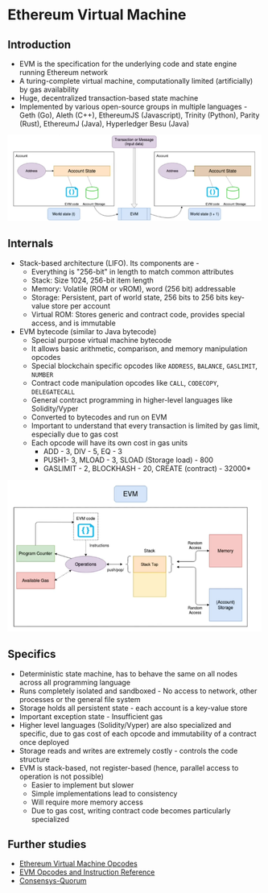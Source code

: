 # Ethereum Virtual Machine

## Introduction
* EVM is the specification for the underlying code and state engine running Ethereum network
* A turing-complete virtual machine, computationally limited (artificially) by gas availability
* Huge, decentralized transaction-based state machine
* Implemented by various open-source groups in multiple languages - Geth (Go), Aleth (C++), EthereumJS (Javascript), Trinity (Python), Parity (Rust), EthereumJ (Java), Hyperledger Besu (Java)

![](images/EVM-High-level-flow.png)

## Internals

* Stack-based architecture (LIFO). Its components are -
  * Everything is "256-bit" in length to match common attributes
  * Stack: Size 1024, 256-bit item length
  * Memory: Volatile (ROM or vROM), word (256 bit) addressable
  * Storage: Persistent, part of world state, 256 bits to 256 bits key-value store per account 
  * Virtual ROM: Stores generic and contract code, provides special access, and is immutable
* EVM bytecode (similar to Java bytecode)
  * Special purpose virtual machine bytecode
  * It allows basic arithmetic, comparison, and memory manipulation opcodes
  * Special blockchain specific opcodes like ```ADDRESS```, ```BALANCE```, ```GASLIMIT```, ```NUMBER```
  * Contract code manipulation opcodes like ```CALL```, ```CODECOPY```, ```DELEGATECALL```
  * General contract programming in higher-level languages like Solidity/Vyper
  * Converted to bytecodes and run on EVM
  * Important to understand that every transaction is limited by gas limit, especially due to gas cost
  * Each opcode will have its own cost in gas units
    * ADD - 3, DIV - 5, EQ - 3
    * PUSH1- 3, MLOAD - 3, SLOAD (Storage load) - 800
    * GASLIMIT - 2, BLOCKHASH - 20, CREATE (contract) - 32000*

![](images/EVM-High-level-architecture.png)

## Specifics
* Deterministic state machine, has to behave the same on all nodes across all programming language
* Runs completely isolated and sandboxed - No access to network, other processes or the general file system
* Storage holds all persistent state - each account is a key-value store
* Important exception state - Insufficient gas
* Higher level languages (Solidity/Vyper) are also specialized and specific, due to gas cost of each opcode and immutability of a contract once deployed
* Storage reads and writes are extremely costly - controls the code structure
* EVM is stack-based, not register-based (hence, parallel access to operation is not possible)
  * Easier to implement but slower
  * Simple implementations lead to consistency
  * Will require more memory access 
  * Due to gas cost, writing contract code becomes particularly specialized

## Further studies
* [Ethereum Virtual Machine Opcodes](https://www.ethervm.io/)
* [EVM Opcodes and Instruction Reference](https://github.com/crytic/evm-opcodes)
* [Consensys-Quorum](https://consensys.net/quorum/)